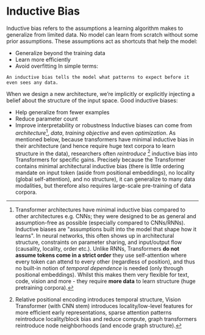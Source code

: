 # Inductive Bias

Inductive bias refers to the assumptions a learning algorithm makes to generalize from limited data. No model can learn from scratch without some prior assumptions. These assumptions act as shortcuts that help the model:
- Generalize beyond the training data
- Learn more efficiently
- Avoid overfitting
In simple terms:
```
An inductive bias tells the model what patterns to expect before it even sees any data.
```
When we design a new architecture, we’re implicitly or explicitly injecting a belief about the structure of the input space. Good inductive biases:
- Help generalize from fewer examples
- Reduce parameter count
- Improve interpretability or robustness
Inductive biases can come from _architecture_[^1], _data_, _training objective_ and even _optimization_. As mentioned below, because transformers have minimal inductive bias in their architecture (and hence require huge text corpora to learn structure in the data), researchers often _reintroduce_ [^2] inductive bias into Transformers for specific gains. Precisely because the Transformer contains minimal architectural inductive bias (there is little ordering mandate on input token (aside from positional embeddings), no locality (global self-attention), and no structure), it can generalize to many data modalities, but therefore also requires large-scale pre-training of data corpora. 

[^1]: Transformer architectures have minimal inductive bias compared to other architectures e.g. CNNs; they were designed to be as general and assumption-free as possible (especially compared to CNNs/RNNs). Inductive biases are "assumptions built into the model that shape how it learns". In neural networks, this often shows up in architectural structure, constraints on parameter sharing, and input/output flow (causality, locality, order etc.). Unlike RNNs, Transformers **do not assume tokens come in a strict order** they use self-attention where every token can attend to every other (regardless of position), and thus no built-in notion of _temporal dependence_ is needed (only through positional embeddings). Whilst this makes them very flexible for text, code, vision and more - they require **more data** to learn structure (huge pretraining corpora). 

[^2]: Relative positional encoding introduces temporal structure, Vision Transformer (with CNN stem) introduces locality/low-level features for more efficient early representations, sparse attention patterns reintroduce locality/block bias and reduce compute, graph transformers reintroduce node neighborhoods (and encode graph structure). 
